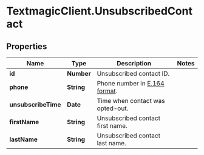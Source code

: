 # TextmagicClient.UnsubscribedContact

## Properties
Name | Type | Description | Notes
------------ | ------------- | ------------- | -------------
**id** | **Number** | Unsubscribed contact ID. | 
**phone** | **String** | Phone number in [E.164 format](https://en.wikipedia.org/wiki/E.164). | 
**unsubscribeTime** | **Date** | Time when contact was opted-out. | 
**firstName** | **String** | Unsubscribed contact first name. | 
**lastName** | **String** | Unsubscribed contact last name. | 


